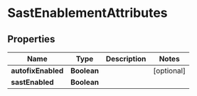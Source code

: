 

# SastEnablementAttributes


## Properties

| Name | Type | Description | Notes |
|------------ | ------------- | ------------- | -------------|
|**autofixEnabled** | **Boolean** |  |  [optional] |
|**sastEnabled** | **Boolean** |  |  |



